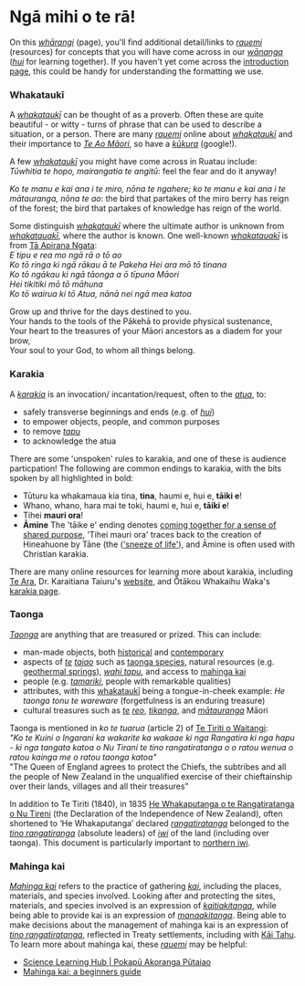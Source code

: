 # Ngā mihi o te rā!
On this [*whārangi*](https://maoridictionary.co.nz/word/10104) (page), you'll find additional detail/links to [*rauemi*](https://maoridictionary.co.nz/word/6599) (resources) for concepts that you will have come across in our [*wānanga*](https://maoridictionary.co.nz/word/9145) ([*hui*](https://maoridictionary.co.nz/word/1528) for learning together). If you haven't yet come across the [introduction page](../index.md), this could be handy for understanding the formatting we use.

### Whakataukī
A [*whakataukī*](https://maoridictionary.co.nz/word/9903) can be thought of as a proverb. Often these are quite beautiful - or witty - turns of phrase that can be used to describe a situation, or a person. There are many [*rauemi*](https://maoridictionary.co.nz/word/6599) online about [*whakataukī*](https://maoridictionary.co.nz/word/9903) and their importance to [*Te Ao Māori*](https://translate.google.com/?hl=mi&sl=mi&tl=en&text=te%20ao%20M%C4%81ori%0A&op=translate), so have a [*kūkura*](https://maoridictionary.co.nz/word/43980) (google!).  

A few [*whakataukī*](https://maoridictionary.co.nz/word/9903) you might have come across in Ruatau include:  
*Tūwhitia te hopo, mairangatia te angitū*: feel the fear and do it anyway!  

*Ko te manu e kai ana i te miro, nōna te ngahere; ko te manu e kai ana i te mātauranga, nōna te ao*: the bird that partakes of the miro berry has reign of the forest; the bird that partakes of knowledge has reign of the world.  

Some distinguish [*whakataukī*](https://maoridictionary.co.nz/word/9903) where the ultimate author is unknown from [*whakatauakī*](https://maoridictionary.co.nz/word/9899), where the author is known. One well-known [*whakatauakī*](https://maoridictionary.co.nz/word/9899) is from [Tā Apirana Ngata](https://teara.govt.nz/en/biographies/3n5/ngata-apirana-turupa):  
*E tipu e rea mo ngā rā o tō ao  
Ko tō ringa ki ngā rākau ā te Pakeha Hei ara mō tō tinana  
Ko tō ngākau ki ngā tāonga a ō tīpuna Māori  
Hei tikitiki mō tō māhuna  
Ko tō wairua ki tō Atua, nānā nei ngā mea katoa*  

Grow up and thrive for the days destined to you.  
Your hands to the tools of the Pākehā to provide physical sustenance,  
Your heart to the treasures of your Māori ancestors as a diadem for your brow,  
Your soul to your God, to whom all things belong.  

### Karakia
A [*karakia*](https://maoridictionary.co.nz/word/2275) is an invocation/ incantation/request, often to the [*atua*](https://maoridictionary.co.nz/word/494), to:
* safely transverse beginnings and ends (e.g. of [*hui*](https://maoridictionary.co.nz/word/1528))
* to empower objects, people, and common purposes
* to remove [*tapu*](https://maoridictionary.co.nz/word/7504)
* to acknowledge the atua

There are some 'unspoken' rules to karakia, and one of these is audience particpation! The following are common endings to karakia, with the bits spoken by all highlighted in bold:
* Tūturu ka whakamaua kia tina, **tina**, haumi e, hui e, **tāiki e**!
* Whano, whano, hara mai te toki, haumi e, hui e, **tāiki e**!
* Tihei **mauri ora**!
* **Āmine**
The 'tāike e' ending denotes [coming together for a sense of shared purpose](https://tearawhiti.wordpress.com/tag/beginners/), 'Tihei mauri ora' traces back to the creation of Hineahuone by Tāne (the (['sneeze of life'](https://teara.govt.nz/en/artwork/5173/tane-breathes-life-into-hineahuone)), and Āmine is often used with Christian karakia.

There are many online resources for learning more about karakia, including [Te Ara](https://teara.govt.nz/en/traditional-maori-religion-nga-karakia-a-te-maori/page-4), Dr. Karaitiana Taiuru's [website](https://taiuru.co.nz/karakia-or-cultural-appropriation/), and Ōtākou Whakaihu Waka's [karakia page](https://www.otago.ac.nz/maori/world/te-reo-maori/karakia-prayers).

### Taonga
[*Taonga*](https://maoridictionary.co.nz/word/7418) are anything that are treasured or prized. This can include:
* man-made objects, both [historical](https://collections.tepapa.govt.nz/topic/1702) and [contemporary](https://timoti.nz/mana-taonga-what-are-those-large-pounamu-taonga-about)
* aspects of [*te*](https://maoridictionary.co.nz/word/7876) [*taiao*](https://maoridictionary.co.nz/word/7096) such as [taonga species](https://taiuru.co.nz/what-is-a-taonga-species/), natural resources (e.g. [geothermal springs](https://www.sciencelearn.org.nz/resources/1386-restoring-rotorua-s-natural-geothermal-taonga)), [*wahi tapu*](https://maoridictionary.co.nz/word/38847), and access to [mahinga kai](#mahinga-kai)
* people (e.g. [*tamariki*](https://maoridictionary.co.nz/word/7339), people with remarkable qualities)
* attributes, with this [whakataukī](#whakataukī) being a tongue-in-cheek example: *He taonga tonu te wareware* (forgetfulness is an enduring treasure)
* cultural treasures such as [*te*](https://maoridictionary.co.nz/word/7876) [*reo*](https://maoridictionary.co.nz/word/6700), [*tikanga*](https://maoridictionary.co.nz/word/8043), and [*mātauranga*](https://maoridictionary.co.nz/word/3830) Māori

Taonga is mentioned in *ko te tuarua* (article 2) of [Te Tiriti o Waitangi](https://www.tepapa.govt.nz/discover-collections/read-watch-play/maori/treaty-waitangi/treaty-close/full-text-te-tiriti-o):  
*"Ko te Kuini o Ingarani ka wakarite ka wakaae ki nga Rangatira ki nga hapu - ki nga tangata katoa o Nu Tirani te tino rangatiratanga o o ratou wenua o ratou kainga me o ratou taonga katoa"*  
"The Queen of England agrees to protect the Chiefs, the subtribes and all the people of New Zealand in the unqualified exercise of their chieftainship over their lands, villages and all their treasures"  

In addition to Te Tiriti (1840), in 1835 [He Whakaputanga o te Rangatiratanga o Nu Tireni](https://en.wikipedia.org/wiki/Declaration_of_the_Independence_of_New_Zealand) (the Declaration of the Independence of New Zealand), often shortened to ‘He Whakaputanga’ declared [*rangatiratanga*](https://maoridictionary.co.nz/word/6480) belonged to the [*tino rangatiranga*](https://maoridictionary.co.nz/word/8124) (absolute leaders) of [*iwi*](https://maoridictionary.co.nz/word/1822) of the land (including over taonga). This document is particularly important to [northern iwi](https://www.nzgeo.com/stories/a-sovereign-act/).

### Mahinga kai
[*Mahinga kai*](https://maoridictionary.co.nz/word/3355) refers to the practice of gathering [*kai*](https://maoridictionary.co.nz/word/1894), including the places, materials, and species involved. Looking after and protecting the sites, materials, and species involved is an expression of [*kaitiakitanga*](https://maoridictionary.co.nz/word/2018), while being able to provide kai is an expression of [*manaakitanga*](https://maoridictionary.co.nz/word/3426). Being able to make decisions about the management of mahinga kai is an expression of [*tino rangatiratanga*](https://maoridictionary.co.nz/word/8124), reflected in Treaty settlements, including with [Kāi Tahu](https://ngaitahu.iwi.nz/ngai-tahu/creation-stories/the-settlement/settlement-offer/cultural-redress/ownership-and-control/mahinga-kai/). To learn more about mahinga kai, these [*rauemi*](https://maoridictionary.co.nz/word/6599) may be helpful:  
* [Science Learning Hub | Pokapū Akoranga Pūtaiao](https://www.sciencelearn.org.nz/resources/3174-mahinga-kai)
* [Mahinga kai: a beginners guide](https://www.stuff.co.nz/the-press/news/94268979/mahinga-kai-a-beginners-guide)
